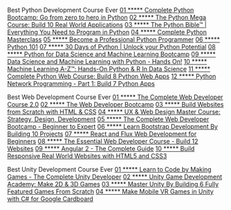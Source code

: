 Best Python Development Course Ever
[01 ***** Complete Python Bootcamp: Go from zero to hero in Python](https://click.linksynergy.com/fs-bin/click?id=mEo*LYazi/o&subid=&offerid=323058.1&type=10&tmpid=14537&RD_PARM1=https%3A%2F%2Fwww.udemy.com%2Fcomplete-python-bootcamp%2F%3Fpmtag%3DUDEMARCH)
[02 ***** The Python Mega Course: Build 10 Real World Applications](https://click.linksynergy.com/fs-bin/click?id=mEo*LYazi/o&subid=&offerid=323058.1&type=10&tmpid=14537&RD_PARM1=https%3A%2F%2Fwww.udemy.com%2Fthe-python-mega-course%2F%3Fpmtag%3DUDEMARCH)
[03 ***** The Python Bible™ | Everything You Need to Program in Python](https://click.linksynergy.com/fs-bin/click?id=mEo*LYazi/o&subid=&offerid=323058.1&type=10&tmpid=14537&RD_PARM1=https%3A%2F%2Fwww.udemy.com%2Fthe-python-bible%2F%3Fpmtag%3DUDEMARCH)
[04 ***** Complete Python Masterclass](https://click.linksynergy.com/fs-bin/click?id=mEo*LYazi/o&subid=&offerid=323058.1&type=10&tmpid=14537&RD_PARM1=https%3A%2F%2Fwww.udemy.com%2Fpython-the-complete-python-developer-course%2F%3Fpmtag%3DUDEMARCH)
[05 ***** Become a Professional Python Programmer](https://click.linksynergy.com/fs-bin/click?id=mEo*LYazi/o&subid=&offerid=323058.1&type=10&tmpid=14537&RD_PARM1=https%3A%2F%2Fwww.udemy.com%2Fbecome-a-professional-python-programmer%2F%3Fpmtag%3DUDEMARCH)
[06 ***** Python 101](https://click.linksynergy.com/fs-bin/click?id=mEo*LYazi/o&subid=&offerid=323058.1&type=10&tmpid=14537&RD_PARM1=https%3A%2F%2Fwww.udemy.com%2Fkypython-101%2F%3Fpmtag%3DUDEMARCH)
[07 ***** 30 Days of Python | Unlock your Python Potential](https://click.linksynergy.com/fs-bin/click?id=mEo*LYazi/o&subid=&offerid=323058.1&type=10&tmpid=14537&RD_PARM1=https%3A%2F%2Fwww.udemy.com%2F30-days-of-python%2F%3Fpmtag%3DUDEMARCH)
[08 ***** Python for Data Science and Machine Learning Bootcamp](https://click.linksynergy.com/fs-bin/click?id=mEo*LYazi/o&subid=&offerid=323058.1&type=10&tmpid=14537&RD_PARM1=https%3A%2F%2Fwww.udemy.com%2Fpython-for-data-science-and-machine-learning-bootcamp%2F%3Fpmtag%3DUDEMARCH)
[09 ***** Data Science and Machine Learning with Python - Hands On!](https://click.linksynergy.com/fs-bin/click?id=mEo*LYazi/o&subid=&offerid=323058.1&type=10&tmpid=14537&RD_PARM1=https%3A%2F%2Fwww.udemy.com%2Fdata-science-and-machine-learning-with-python-hands-on%2F%3Fpmtag%3DUDEMARCH)
[10 ***** Machine Learning A-Z™: Hands-On Python & R In Data Science](https://click.linksynergy.com/fs-bin/click?id=mEo*LYazi/o&subid=&offerid=323058.1&type=10&tmpid=14537&RD_PARM1=https%3A%2F%2Fwww.udemy.com%2Fmachinelearning%2F%3Fpmtag%3DUDEMARCH)
[11 ***** Complete Python Web Course: Build 8 Python Web Apps](https://click.linksynergy.com/fs-bin/click?id=mEo*LYazi/o&subid=&offerid=323058.1&type=10&tmpid=14537&RD_PARM1=https%3A%2F%2Fwww.udemy.com%2Fthe-complete-python-web-course-learn-by-building-8-apps%2F%3Fpmtag%3DUDEMARCH)
[12 ***** Python Network Programming - Part 1: Build 7 Python Apps](https://click.linksynergy.com/fs-bin/click?id=mEo*LYazi/o&subid=&offerid=323058.1&type=10&tmpid=14537&RD_PARM1=https%3A%2F%2Fwww.udemy.com%2Fpython-programming-for-real-life-networking-use%2F%3Fpmtag%3DUDEMARCH)



Best Web Development Course Ever
[01 ***** The Complete Web Developer Course 2.0](https://click.linksynergy.com/fs-bin/click?id=mEo*LYazi/o&subid=&offerid=323058.1&type=10&tmpid=14537&RD_PARM1=https%3A%2F%2Fwww.udemy.com%2Fthe-complete-web-developer-course-2%2F%3Fpmtag%3DUDEMARCH)
[02 ***** The Web Developer Bootcamp](https://click.linksynergy.com/fs-bin/click?id=mEo*LYazi/o&subid=&offerid=323058.1&type=10&tmpid=14537&RD_PARM1=https%3A%2F%2Fwww.udemy.com%2Fthe-web-developer-bootcamp%2F%3Fpmtag%3DUDEMARCH)
[03 ***** Build Websites from Scratch with HTML & CSS](https://click.linksynergy.com/fs-bin/click?id=mEo*LYazi/o&subid=&offerid=323058.1&type=10&tmpid=14537&RD_PARM1=https%3A%2F%2Fwww.udemy.com%2Fbuild-website-scratch%2F%3Fpmtag%3DUDEMARCH)
[04 ***** UX & Web Design Master Course: Strategy, Design, Development](https://click.linksynergy.com/fs-bin/click?id=mEo*LYazi/o&subid=&offerid=323058.1&type=10&tmpid=14537&RD_PARM1=https%3A%2F%2Fwww.udemy.com%2Fux-web-design-master-course-strategy-design-development%2F%3Fpmtag%3DUDEMARCH)
[05 ***** The Complete Web Developer Bootcamp - Beginner to Expert](https://click.linksynergy.com/fs-bin/click?id=mEo*LYazi/o&subid=&offerid=323058.1&type=10&tmpid=14537&RD_PARM1=https%3A%2F%2Fwww.udemy.com%2Fjob-ready-web-developer%2F%3Fpmtag%3DUDEMARCH)
[06 ***** Learn Bootstrap Development By Building 10 Projects](https://click.linksynergy.com/fs-bin/click?id=mEo*LYazi/o&subid=&offerid=323058.1&type=10&tmpid=14537&RD_PARM1=https%3A%2F%2Fwww.udemy.com%2Flearn-bootstrap-development-by-building-10-projects%2F%3Fpmtag%3DUDEMARCH)
[07 ***** React and Flux Web Development for Beginners](https://click.linksynergy.com/fs-bin/click?id=mEo*LYazi/o&subid=&offerid=323058.1&type=10&tmpid=14537&RD_PARM1=https%3A%2F%2Fwww.udemy.com%2Freact-flux%2F%3Fpmtag%3DUDEMARCH)
[08 ***** The Essential Web Developer Course - Build 12 Websites](https://click.linksynergy.com/fs-bin/click?id=mEo*LYazi/o&subid=&offerid=323058.1&type=10&tmpid=14537&RD_PARM1=https%3A%2F%2Fwww.udemy.com%2Fthe-essential-web-developer-course%2F%3Fpmtag%3DUDEMARCH)
[09 ***** Angular 2 - The Complete Guide](https://click.linksynergy.com/fs-bin/click?id=mEo*LYazi/o&subid=&offerid=323058.1&type=10&tmpid=14537&RD_PARM1=https%3A%2F%2Fwww.udemy.com%2Fthe-complete-guide-to-angular-2%2F%3Fpmtag%3DUDEMARCH)
[10 ***** Build Responsive Real World Websites with HTML5 and CSS3](https://click.linksynergy.com/fs-bin/click?id=mEo*LYazi/o&subid=&offerid=323058.1&type=10&tmpid=14537&RD_PARM1=https%3A%2F%2Fwww.udemy.com%2Fdesign-and-develop-a-killer-website-with-html5-and-css3%2F%3Fpmtag%3DUDEMARCH)



Best Unity Development Course Ever
[01 ***** Learn to Code by Making Games - The Complete Unity Developer](https://click.linksynergy.com/fs-bin/click?id=mEo*LYazi/o&subid=&offerid=323058.1&type=10&tmpid=14537&RD_PARM1=https%3A%2F%2Fwww.udemy.com%2Funitycourse%3Fpmtag%3DUDEMARCH)
[02 ***** Unity Game Development Academy: Make 2D & 3D Games](https://click.linksynergy.com/fs-bin/click?id=mEo*LYazi/o&subid=&offerid=323058.1&type=10&tmpid=14537&RD_PARM1=https%3A%2F%2Fwww.udemy.com%2Fdevslopes-unity3d%3Fpmtag%3DUDEMARCH)
[03 ***** Master Unity By Building 6 Fully Featured Games From Scratch](https://click.linksynergy.com/fs-bin/click?id=mEo*LYazi/o&subid=&offerid=323058.1&type=10&tmpid=14537&RD_PARM1=https%3A%2F%2Fwww.udemy.com%2Fmake-mobile-games-like-a-pro-using-unity-game-engine%3Fpmtag%3DUDEMARCH)
[04 ***** Make Mobile VR Games in Unity with C# for Google Cardboard](https://click.linksynergy.com/fs-bin/click?id=mEo*LYazi/o&subid=&offerid=323058.1&type=10&tmpid=14537&RD_PARM1=https%3A%2F%2Fwww.udemy.com%2Fvrcourse%3Fpmtag%3DUDEMARCH)
